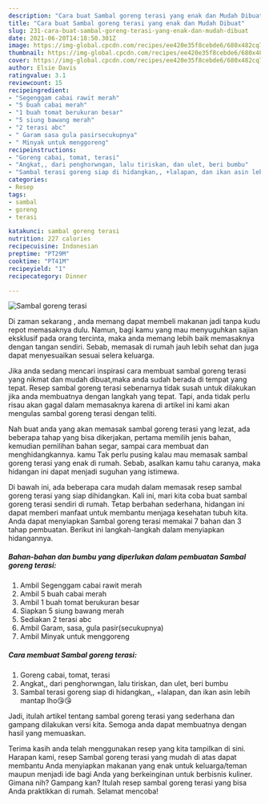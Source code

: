 ```yaml
---
description: "Cara buat Sambal goreng terasi yang enak dan Mudah Dibuat"
title: "Cara buat Sambal goreng terasi yang enak dan Mudah Dibuat"
slug: 231-cara-buat-sambal-goreng-terasi-yang-enak-dan-mudah-dibuat
date: 2021-06-20T14:18:50.301Z
image: https://img-global.cpcdn.com/recipes/ee420e35f8cebde6/680x482cq70/sambal-goreng-terasi-foto-resep-utama.jpg
thumbnail: https://img-global.cpcdn.com/recipes/ee420e35f8cebde6/680x482cq70/sambal-goreng-terasi-foto-resep-utama.jpg
cover: https://img-global.cpcdn.com/recipes/ee420e35f8cebde6/680x482cq70/sambal-goreng-terasi-foto-resep-utama.jpg
author: Elsie Davis
ratingvalue: 3.1
reviewcount: 15
recipeingredient:
- "Segenggam cabai rawit merah"
- "5 buah cabai merah"
- "1 buah tomat berukuran besar"
- "5 siung bawang merah"
- "2 terasi abc"
- " Garam sasa gula pasirsecukupnya"
- " Minyak untuk menggoreng"
recipeinstructions:
- "Goreng cabai, tomat, terasi"
- "Angkat,, dari penghorwngan, lalu tiriskan, dan ulet, beri bumbu"
- "Sambal terasi goreng siap di hidangkan,, +lalapan, dan ikan asin lebih mantap lho😘😘"
categories:
- Resep
tags:
- sambal
- goreng
- terasi

katakunci: sambal goreng terasi 
nutrition: 227 calories
recipecuisine: Indonesian
preptime: "PT29M"
cooktime: "PT41M"
recipeyield: "1"
recipecategory: Dinner

---
```



![Sambal goreng terasi](https://img-global.cpcdn.com/recipes/ee420e35f8cebde6/680x482cq70/sambal-goreng-terasi-foto-resep-utama.jpg)

Di zaman  sekarang , anda memang dapat membeli makanan jadi tanpa kudu repot memasaknya dulu. Namun, bagi kamu yang mau menyuguhkan sajian eksklusif pada orang tercinta, maka anda memang lebih baik memasaknya dengan tangan sendiri. Sebab, memasak di rumah jauh lebih sehat dan juga dapat menyesuaikan sesuai selera keluarga.

Jika anda sedang mencari inspirasi cara membuat sambal goreng terasi yang nikmat dan mudah dibuat,maka anda sudah berada di tempat yang tepat. Resep sambal goreng terasi  sebenarnya tidak susah untuk dilakukan jika anda membuatnya dengan langkah yang tepat. Tapi, anda tidak perlu risau akan gagal dalam memasaknya 
karena di artikel ini kami akan mengulas sambal goreng terasi dengan teliti.  



Nah buat anda yang akan memasak sambal goreng terasi yang lezat, ada beberapa tahap yang bisa dikerjakan, pertama memilih jenis bahan, kemudian pemilihan bahan segar, sampai cara membuat dan menghidangkannya. kamu Tak perlu pusing kalau mau memasak sambal goreng terasi yang enak di rumah. Sebab, asalkan kamu  tahu caranya, maka hidangan ini dapat menjadi suguhan yang istimewa.

Di bawah ini, ada beberapa cara mudah dalam memasak resep sambal goreng terasi yang siap dihidangkan. Kali ini, mari kita coba buat sambal goreng terasi sendiri di rumah. Tetap berbahan sederhana, hidangan ini dapat memberi manfaat untuk membantu menjaga kesehatan tubuh kita. Anda dapat menyiapkan Sambal goreng terasi memakai 7 bahan dan 3 tahap pembuatan. Berikut ini langkah-langkah dalam menyiapkan hidangannya.

<!--inarticleads1-->

##### Bahan-bahan dan bumbu yang diperlukan dalam pembuatan Sambal goreng terasi:

1. Ambil Segenggam cabai rawit merah
1. Ambil 5 buah cabai merah
1. Ambil 1 buah tomat berukuran besar
1. Siapkan 5 siung bawang merah
1. Sediakan 2 terasi abc
1. Ambil  Garam, sasa, gula pasir(secukupnya)
1. Ambil  Minyak untuk menggoreng




<!--inarticleads2-->

##### Cara membuat Sambal goreng terasi:

1. Goreng cabai, tomat, terasi
1. Angkat,, dari penghorwngan, lalu tiriskan, dan ulet, beri bumbu
1. Sambal terasi goreng siap di hidangkan,, +lalapan, dan ikan asin lebih mantap lho😘😘




Jadi, itulah artikel tentang  sambal goreng terasi  yang sederhana dan gampang dilakukan versi kita. Semoga anda dapat membuatnya dengan hasil yang memuaskan. 

Terima kasih anda telah menggunakan resep yang kita tampilkan di sini. Harapan kami, resep  Sambal goreng terasi yang mudah di atas dapat membantu Anda menyiapkan makanan yang enak untuk keluarga/teman maupun menjadi ide bagi Anda yang berkeinginan untuk berbisnis kuliner. Gimana nih? Gampang kan? Itulah resep sambal goreng terasi yang bisa Anda praktikkan di rumah. Selamat mencoba!

